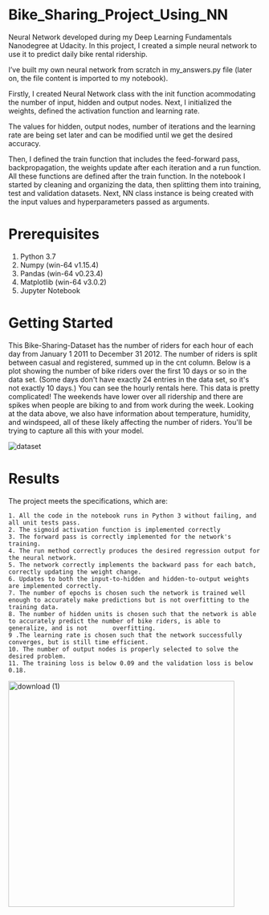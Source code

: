 # Bike_Sharing_Project_Using_NN

 Neural Network developed during my Deep Learning Fundamentals Nanodegree at Udacity. In this project, I created a simple neural network to use it to predict daily bike rental ridership.
 
 I’ve built my own neural network from scratch in my_answers.py file (later on, the file content is imported to my notebook).

Firstly, I created Neural Network class with the init function acommodating the number of input, hidden and output nodes. Next, I initialized the weights, defined the activation function and learning rate.

The values for hidden, output nodes, number of iterations and the learning rate are being set later and can be modified until we get the desired accuracy.

Then, I defined the train function that includes the feed-forward pass, backpropagation, the weights update after each iteration and a run function. All these functions are defined after the train function. In the notebook I started by cleaning and organizing the data, then splitting them into training, test and validation datasets. Next, NN class instance is being created with the input values and hyperparameters passed as arguments.
 
# Prerequisites
 1. Python 3.7
 2. Numpy (win-64 v1.15.4)
 3. Pandas (win-64 v0.23.4)
 4. Matplotlib (win-64 v3.0.2)
 5. Jupyter Notebook
 
# Getting Started

  This Bike-Sharing-Dataset has the number of riders for each hour of each day from January 1 2011 to December 31 2012. The number of riders is split between casual and registered, summed up in the cnt column. 
  Below is a plot showing the number of bike riders over the first 10 days or so in the data set. (Some days don't have exactly 24 entries in the data set, so it's not exactly 10 days.) You can see the hourly rentals here. This data is pretty complicated! The weekends have lower over all ridership and there are spikes when people are biking to and from work during the week. Looking at the data above, we also have information about temperature, humidity, and windspeed, all of these likely affecting the number of riders. You'll be trying to capture all this with your model.
  
  
![dataset](https://user-images.githubusercontent.com/55234691/89716685-b915f080-d9cc-11ea-81d7-9a9fe025e753.png)

# Results


The project meets the specifications, which are:


    1. All the code in the notebook runs in Python 3 without failing, and all unit tests pass.
    2. The sigmoid activation function is implemented correctly
    3. The forward pass is correctly implemented for the network's training.
    4. The run method correctly produces the desired regression output for the neural network.
    5. The network correctly implements the backward pass for each batch, correctly updating the weight change.
    6. Updates to both the input-to-hidden and hidden-to-output weights are implemented correctly.
    7. The number of epochs is chosen such the network is trained well enough to accurately make predictions but is not overfitting to the training data.
    8. The number of hidden units is chosen such that the network is able to accurately predict the number of bike riders, is able to generalize, and is not       overfitting.
    9 .The learning rate is chosen such that the network successfully converges, but is still time efficient.
    10. The number of output nodes is properly selected to solve the desired problem.
    11. The training loss is below 0.09 and the validation loss is below 0.18.
    
    
    
<img width="450"   alt="download (1)" src="https://user-images.githubusercontent.com/55234691/89716841-30984f80-d9ce-11ea-9c7e-f1eaa5e0c637.png">
